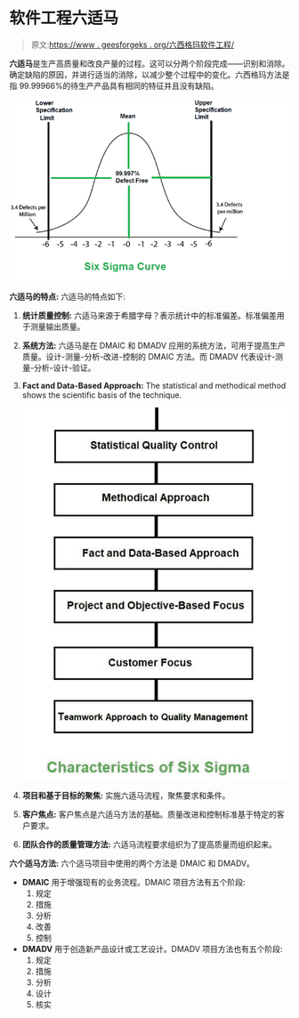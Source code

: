 # 软件工程六适马

> 原文:[https://www . geesforgeks . org/六西格玛软件工程/](https://www.geeksforgeeks.org/six-sigma-in-software-engineering/)

**六适马**是生产高质量和改良产量的过程。这可以分两个阶段完成——识别和消除。确定缺陷的原因，并进行适当的消除，以减少整个过程中的变化。六西格玛方法是指 99.99966%的待生产产品具有相同的特征并且没有缺陷。

![](img/a0d1481118622b83c822dcd2c619701c.png)

**六适马的特点:**
六适马的特点如下:

1.  **统计质量控制:**
    六适马来源于希腊字母？表示统计中的标准偏差。标准偏差用于测量输出质量。
2.  **系统方法:**
    六适马是在 DMAIC 和 DMADV 应用的系统方法，可用于提高生产质量。设计-测量-分析-改进-控制的 DMAIC 方法。而 DMADV 代表设计-测量-分析-设计-验证。
3.  **Fact and Data-Based Approach:**
    The statistical and methodical method shows the scientific basis of the technique.

    ![](img/441be226a17d2fb1bd2940e05a485afb.png)

4.  **项目和基于目标的聚焦:**
    实施六适马流程，聚焦要求和条件。
5.  **客户焦点:**
    客户焦点是六适马方法的基础。质量改进和控制标准基于特定的客户要求。
6.  **团队合作的质量管理方法:**
    六适马流程要求组织为了提高质量而组织起来。

**六个适马方法:**
六个适马项目中使用的两个方法是 DMAIC 和 DMADV。

*   **DMAIC** 用于增强现有的业务流程。DMAIC 项目方法有五个阶段:
    1.  规定
    2.  措施
    3.  分析
    4.  改善
    5.  控制
*   **DMADV** 用于创造新产品设计或工艺设计。DMADV 项目方法也有五个阶段:
    1.  规定
    2.  措施
    3.  分析
    4.  设计
    5.  核实